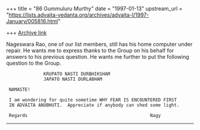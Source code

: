 +++
title = "86 Gummuluru Murthy"
date = "1997-01-13"
upstream_url = "https://lists.advaita-vedanta.org/archives/advaita-l/1997-January/005816.html"

+++
[Archive link](https://lists.advaita-vedanta.org/archives/advaita-l/1997-January/005816.html)

 Nageswara Rao, one of our list members, still has his home computer
under repair. He wants me to express thanks to the Group on his behalf for
answers to his previous question. He wants me further to put the following
question to the Group.

                  KRUPATO NASTI DURBHIKSHAM
                  JAPATO NASTI DURLABHAM

     NAMASTE!

     I am wondering for quite sometime WHY FEAR IS ENCOUNTERED FIRST
     IN ADVAITA ANUBHUTI.  Appreciate if anybody can shed some light.

     Regards                                              Nagy
----------------------------------------------------------------------------

